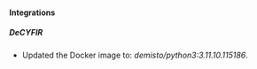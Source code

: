 
#### Integrations

##### DeCYFIR

- Updated the Docker image to: *demisto/python3:3.11.10.115186*.
